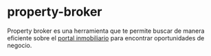 # property-broker
Property broker es una herramienta que te permite buscar de manera eficiente sobre el [portal inmobiliario](https://www.portalinmobiliario.com/) para encontrar oportunidades de negocio.
